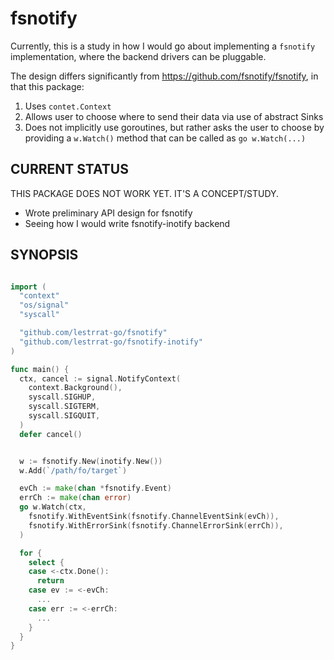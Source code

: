 fsnotify
========

Currently, this is a study in how I would go about implementing a `fsnotify`
implementation, where the backend drivers can be pluggable.

The design differs significantly from https://github.com/fsnotify/fsnotify,
in that this package:

1. Uses `contet.Context`
2. Allows user to choose where to send their data via use of abstract Sinks
3. Does not implicitly use goroutines, but rather asks the user to choose by providing a `w.Watch()` method that can be called as `go w.Watch(...)`

## CURRENT STATUS

THIS PACKAGE DOES NOT WORK YET. IT'S A CONCEPT/STUDY.

* Wrote preliminary API design for fsnotify
* Seeing how I would write fsnotify-inotify backend

## SYNOPSIS

```go

import (
  "context"
  "os/signal"
  "syscall"

  "github.com/lestrrat-go/fsnotify"
  "github.com/lestrrat-go/fsnotify-inotify"
)

func main() {
  ctx, cancel := signal.NotifyContext(
    context.Background(),
    syscall.SIGHUP,
    syscall.SIGTERM,
    syscall.SIGQUIT,
  )
  defer cancel()


  w := fsnotify.New(inotify.New())
  w.Add(`/path/fo/target`)

  evCh := make(chan *fsnotify.Event)
  errCh := make(chan error)
  go w.Watch(ctx, 
    fsnotify.WithEventSink(fsnotify.ChannelEventSink(evCh)),
    fsnotify.WithErrorSink(fsnotify.ChannelErrorSink(errCh)),
  )

  for {
    select {
    case <-ctx.Done():
      return
    case ev := <-evCh:
      ...
    case err := <-errCh:
      ...
    }
  }
}
```
